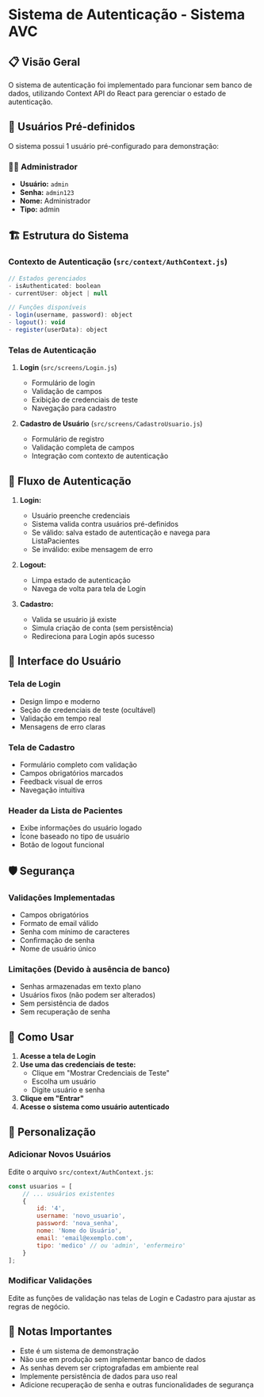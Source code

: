 # Sistema de Autenticação - Sistema AVC

## 📋 Visão Geral

O sistema de autenticação foi implementado para funcionar sem banco de dados, utilizando Context API do React para gerenciar o estado de autenticação.

## 🔐 Usuários Pré-definidos

O sistema possui 1 usuário pré-configurado para demonstração:

### 👨‍💼 Administrador
- **Usuário:** `admin`
- **Senha:** `admin123`
- **Nome:** Administrador
- **Tipo:** admin

## 🏗️ Estrutura do Sistema

### Contexto de Autenticação (`src/context/AuthContext.js`)

```javascript
// Estados gerenciados
- isAuthenticated: boolean
- currentUser: object | null

// Funções disponíveis
- login(username, password): object
- logout(): void
- register(userData): object
```

### Telas de Autenticação

1. **Login** (`src/screens/Login.js`)
   - Formulário de login
   - Validação de campos
   - Exibição de credenciais de teste
   - Navegação para cadastro

2. **Cadastro de Usuário** (`src/screens/CadastroUsuario.js`)
   - Formulário de registro
   - Validação completa de campos
   - Integração com contexto de autenticação

## 🔄 Fluxo de Autenticação

1. **Login:**
   - Usuário preenche credenciais
   - Sistema valida contra usuários pré-definidos
   - Se válido: salva estado de autenticação e navega para ListaPacientes
   - Se inválido: exibe mensagem de erro

2. **Logout:**
   - Limpa estado de autenticação
   - Navega de volta para tela de Login

3. **Cadastro:**
   - Valida se usuário já existe
   - Simula criação de conta (sem persistência)
   - Redireciona para Login após sucesso

## 🎨 Interface do Usuário

### Tela de Login
- Design limpo e moderno
- Seção de credenciais de teste (ocultável)
- Validação em tempo real
- Mensagens de erro claras

### Tela de Cadastro
- Formulário completo com validação
- Campos obrigatórios marcados
- Feedback visual de erros
- Navegação intuitiva

### Header da Lista de Pacientes
- Exibe informações do usuário logado
- Ícone baseado no tipo de usuário
- Botão de logout funcional

## 🛡️ Segurança

### Validações Implementadas
- Campos obrigatórios
- Formato de email válido
- Senha com mínimo de caracteres
- Confirmação de senha
- Nome de usuário único

### Limitações (Devido à ausência de banco)
- Senhas armazenadas em texto plano
- Usuários fixos (não podem ser alterados)
- Sem persistência de dados
- Sem recuperação de senha

## 🚀 Como Usar

1. **Acesse a tela de Login**
2. **Use uma das credenciais de teste:**
   - Clique em "Mostrar Credenciais de Teste"
   - Escolha um usuário
   - Digite usuário e senha
3. **Clique em "Entrar"**
4. **Acesse o sistema como usuário autenticado**

## 🔧 Personalização

### Adicionar Novos Usuários
Edite o arquivo `src/context/AuthContext.js`:

```javascript
const usuarios = [
    // ... usuários existentes
    {
        id: '4',
        username: 'novo_usuario',
        password: 'nova_senha',
        nome: 'Nome do Usuário',
        email: 'email@exemplo.com',
        tipo: 'medico' // ou 'admin', 'enfermeiro'
    }
];
```

### Modificar Validações
Edite as funções de validação nas telas de Login e Cadastro para ajustar as regras de negócio.

## 📝 Notas Importantes

- Este é um sistema de demonstração
- Não use em produção sem implementar banco de dados
- As senhas devem ser criptografadas em ambiente real
- Implemente persistência de dados para uso real
- Adicione recuperação de senha e outras funcionalidades de segurança
